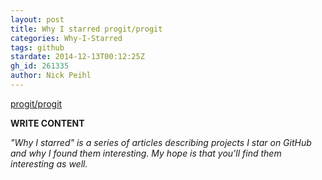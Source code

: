 ```yaml
---
layout: post
title: Why I starred progit/progit
categories: Why-I-Starred
tags: github
stardate: 2014-12-13T00:12:25Z
gh_id: 261335
author: Nick Peihl
---
```


[progit/progit](star.repo.html_url)

**WRITE CONTENT**

*"Why I starred" is a series of articles describing projects I star on GitHub and why I found them interesting. My hope is that you'll find them interesting as well.*


